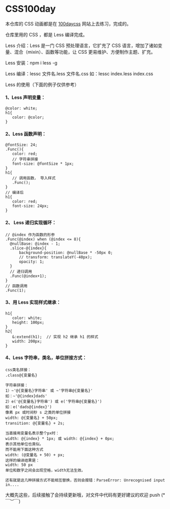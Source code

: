 # CSS100day

本仓库的 CSS 动画都是在 [100daycss](https://100dayscss.com/) 网站上去练习，完成的。

仓库里用的 CSS ，都是 Less 编译完成。

Less 介绍：Less 是一门 CSS 预处理语言，它扩充了 CSS 语言，增加了诸如变量、混合（mixin）、函数等功能，让 CSS 更易维护、方便制作主题、扩充。

Less 安装：npm i less -g

Less 编译：lessc 文件名.less 文件名.css 如：lessc index.less index.css

Less 的使用（下面的例子仅供参考）

#### 1、Less 声明变量：

```
@color: white;
h1{
   color: @color;
}
```

#### 2、Less 函数声明：

```
@fontSize: 24;
.Func(){
   color: red;
   // 字符串拼接
   font-size: @fontSize * 1px;
}
h1{
   // 调用函数， 导入样式
   .Func();
}
// 编译后
h1{
   color: red;
   font-size: 24px;
}
```

#### 2、 Less 递归实现循环：
```
// @index 作为函数的形参
.Func(@index) when (@index <= 8){
  @nullBase: @index - 1;
  .slice-@{index}{
      background-position: @nullBase * -50px 0;
      // transform: translateY(-40px);
      opacity: 1;
  }
  // 递归调用
  .Func(@index+1);
}
// 函数调用
.Func(1);

```

#### 3、用 Less 实现样式继承：
```
h1{
   color: white;
   height: 100px;
}
h2{
   &:extend(h1);  // 实现 h2 继承 h1 的样式
   width: 200px;
}
```
#### 4、Less 字符串，类名，单位拼接方式：
```
css类名拼接：
.class@{变量名}

字符串拼接：
1）~'@{变量名}字符串' 或 ~'字符串@{变量名}'
如：~'@{index}dads'
2）e('@{变量名}字符串') 或 e('字符串@{变量名}')
如：e('dads@{index}')
像素 px 或时间秒 s 之类的单位拼接
width: @{变量名} + 50px;
transition: @{变量名} + 2s;

当直接用变量名表示整个px时：
width: @{index} * 1px; 或 width: @{index} + 0px;
表示其他单位也类似。
而不能用下面这种方式
width: (@变量名 + 50) + px;
这样的编译结果是：
width: 50 px
单位和数字之间会出现空格，width无法生效。

还有就是这几种拼接方式不能相互替换，否则会报错：ParseError: Unrecognised input in....
```
大概先这些，后续接触了会持续更新哦，对文件中代码有更好建议的欢迎 push (*￣︶￣)
